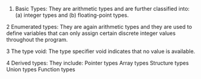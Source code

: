 1. Basic Types:
They are arithmetic types and are further classified into: (a) integer types and (b) floating-point types.

2 Enumerated types:
They are again arithmetic types and they are used to define variables that can only assign certain discrete integer values throughout the program.

3 The type void:
The type specifier void indicates that no value is available.

4 Derived types:
They include:
Pointer types 
Array types 
Structure types 
Union types
Function types
